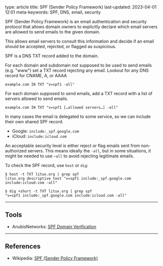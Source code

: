 type: article
title: SPF (Sender Policy Framework)
last-updated: 2023-04-01 12:01
meta-keywords: SPF, DNS, email, security

SPF (Sender Policy Framework) is an email authentication and security protocol that allows domain owners to explicitly declare which email servers are allowed to send emails to the given domain.

This allows email servers to consult this information and decide if an email should be accepted, rejected, or flagged as suspicious.

SPF is a DNS TXT record added to the domain.

For each domain and subdomain not supposed to be used to send emails (e.g. "www") set a TXT record rejecting any email. Lookout for any DNS record for CNAME, A, or AAAA
```
example.com IN TXT "v=spf1 -all"
```

For each domain supposed to send emails, add a TXT record with a list of servers allowed to send emails.
```
example.com IN TXT "v=spf1 […allowed servers…] -all"
```

In many cases the email is delegated to some service, so we can include their own shared SPF record.
* Google: `include:_spf.google.com`
* iCloud:  `include:icloud.com`

An acceptable security level is either reject or flag emails sent from non-authorized servers. This means ideally the `-all`, but in some situations, it might be needed to use `~all` to avoid rejecting legitimate emails.

To check the SPF record, use `host` or `dig`:
```
$ host -t TXT litux.org | grep spf
litux.org descriptive text "v=spf1 include:_spf.google.com include:icloud.com -all"

$ dig +short -t TXT litux.org | grep spf
"v=spf1 include:_spf.google.com include:icloud.com -all"
```

---
## Tools
* AnubisNetworks: [SPF Domain Verification](https://anti.phishing.pt/pt/domain_verify/domain_verification)
---
## References
* Wikipedia: [SPF (Sender Policy Framework)](https://en.wikipedia.org/wiki/Sender_Policy_Framework)

